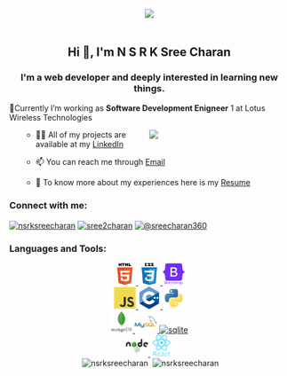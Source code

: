 
<div align="center"><img  src="https://ik.imagekit.io/otrrchrtq/N_S_R_K_Sree_charan_qXO2fDW3G.gif?ik-sdk-version=javascript-1.4.3&updatedAt=1662179806034" width="500px" /></div>


<br/>
<div>
  

#### <h2 align="center">Hi 👋, I'm N S R K Sree Charan</h2>
<h3 align="center">I'm a web developer and deeply interested in learning new things.</h3>
<div>
  <p>🌱Currently I’m working as  <strong>Software Development Enigneer</strong> 1 at Lotus Wireless Technologies</p>
</div>
  <img align="right" src="https://res.cloudinary.com/dub9ymu0j/image/upload/v1662655701/robot-removebg-preview_iwdpoh.png" width="50%" />
<ul>
  
  
- 👨‍💻 All of my projects are available at my [LinkedIn](https://www.linkedin.com/in/nsrksreecharan/)

- 📫 You can reach me through [Email](https://mail.google.com/mail/u/0/#sent?compose=GTvVlcSDXXwGNTpzWMhqzztPMkpMDfkdvpwQDjWzqBJMcDTFkjJmKRnzPbbQTxXntVBzZQJxJDvbd)

- 📄 To know more about my experiences here is my [Resume](https://docs.google.com/document/d/11FwphnzOsmRwis8fTmtoDroFHl8l2V4W/edit?usp=sharing&ouid=103841254493998090371&rtpof=true&sd=true)

</strong>
  </ul>
<h3 align="left">Connect with me:</h3>
<p align="left">
<a href="https://linkedin.com/in/nsrksreecharan" target="blank"><img align="center" src="https://raw.githubusercontent.com/rahuldkjain/github-profile-readme-generator/master/src/images/icons/Social/linked-in-alt.svg" alt="nsrksreecharan" height="30" width="40" /></a>
<a href="https://www.codechef.com/users/sree2charan" target="blank"><img align="center" src="https://cdn.jsdelivr.net/npm/simple-icons@3.1.0/icons/codechef.svg" alt="sree2charan" height="30" width="40" /></a>
<a href="https://www.hackerearth.com/@sreecharan360" target="blank"><img align="center" src="https://raw.githubusercontent.com/rahuldkjain/github-profile-readme-generator/master/src/images/icons/Social/hackerearth.svg" alt="@sreecharan360" height="30" width="40" /></a>
</p>

<h3 align="left">Languages and Tools:</h3>
<div align="center"> 
  <div > <a href="https://www.w3.org/html/" target="_blank" rel="noreferrer"> <img src="https://raw.githubusercontent.com/devicons/devicon/master/icons/html5/html5-original-wordmark.svg" alt="html5" width="40" height="40"/> </a>
  <a href="https://www.w3schools.com/css/" target="_blank" rel="noreferrer"> <img src="https://raw.githubusercontent.com/devicons/devicon/master/icons/css3/css3-original-wordmark.svg" alt="css3" width="40" height="40"/> </a>
 <a href="https://getbootstrap.com" target="_blank" rel="noreferrer"> <img src="https://raw.githubusercontent.com/devicons/devicon/master/icons/bootstrap/bootstrap-plain-wordmark.svg" alt="bootstrap" width="40" height="40"/> </a>
    </div>
 
  <div ><a href="https://developer.mozilla.org/en-US/docs/Web/JavaScript" target="_blank" rel="noreferrer"> <img src="https://raw.githubusercontent.com/devicons/devicon/master/icons/javascript/javascript-original.svg" alt="javascript" width="40" height="40"/> </a>
<a href="https://www.w3schools.com/cpp/" target="_blank" rel="noreferrer"> <img src="https://raw.githubusercontent.com/devicons/devicon/master/icons/cplusplus/cplusplus-original.svg" alt="cplusplus" width="40" height="40"/> </a>
 <a href="https://www.python.org" target="_blank" rel="noreferrer"> <img src="https://raw.githubusercontent.com/devicons/devicon/master/icons/python/python-original.svg" alt="python" width="40" height="40"/> </a> </div>

<div ><a href="https://www.mongodb.com/" target="_blank" rel="noreferrer"> <img src="https://raw.githubusercontent.com/devicons/devicon/master/icons/mongodb/mongodb-original-wordmark.svg" alt="mongodb" width="40" height="40"/> </a>
<a href="https://www.mysql.com/" target="_blank" rel="noreferrer"> <img src="https://raw.githubusercontent.com/devicons/devicon/master/icons/mysql/mysql-original-wordmark.svg" alt="mysql" width="40" height="40"/> </a>
  <a href="https://www.sqlite.org/" target="_blank" rel="noreferrer"> <img src="https://www.vectorlogo.zone/logos/sqlite/sqlite-icon.svg" alt="sqlite" width="40" height="40"/> </a>  </div>
</div>
 
<div align="center"><a href="https://nodejs.org" target="_blank" rel="noreferrer"> <img src="https://raw.githubusercontent.com/devicons/devicon/master/icons/nodejs/nodejs-original-wordmark.svg" alt="nodejs" width="40" height="40"/> </a><a href="https://reactjs.org/" target="_blank" rel="noreferrer"> <img src="https://raw.githubusercontent.com/devicons/devicon/master/icons/react/react-original-wordmark.svg" alt="react" width="40" height="40"/> </a> </div>


<div align="center">&nbsp;<img  width="40%" src="https://github-readme-stats.vercel.app/api?username=nsrksreecharan&show_icons=true&locale=en" alt="nsrksreecharan" />&nbsp;&nbsp;<img  src="https://github-readme-stats.vercel.app/api/top-langs?username=nsrksreecharan&show_icons=true&locale=en&layout=compact" alt="nsrksreecharan" width="40%" /></div>
